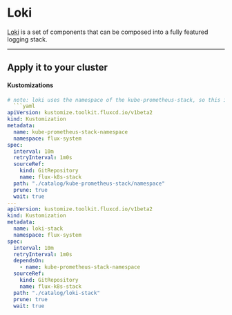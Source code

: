 # Loki
[Loki](https://grafana.com/docs/loki/) is a set of components that can be composed into a fully featured logging stack.

---
## Apply it to your cluster
 
#### Kustomizations
```yaml
# note: loki uses the namespace of the kube-prometheus-stack, so this is optional
  ```yaml
apiVersion: kustomize.toolkit.fluxcd.io/v1beta2
kind: Kustomization
metadata:
  name: kube-prometheus-stack-namespace
  namespace: flux-system
spec:
  interval: 10m
  retryInterval: 1m0s
  sourceRef:
    kind: GitRepository
    name: flux-k8s-stack
  path: "./catalog/kube-prometheus-stack/namespace"
  prune: true
  wait: true
---
apiVersion: kustomize.toolkit.fluxcd.io/v1beta2
kind: Kustomization
metadata:
  name: loki-stack
  namespace: flux-system
spec:
  interval: 10m
  retryInterval: 1m0s
  dependsOn:
    - name: kube-prometheus-stack-namespace
  sourceRef:
    kind: GitRepository
    name: flux-k8s-stack
  path: "./catalog/loki-stack"
  prune: true
  wait: true
```
